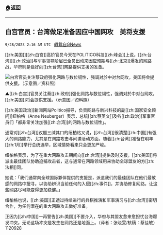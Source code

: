 ###  [:house:返回](README.md)
---


## 白宫官员：台湾做足准备因应中国网攻　美将支援
`9/28/2023 2:16 AM UTC ` [轉載自GNews](https://gnews.org/articles/1749913)

[[zh:美国]][[zh:白宫]]高阶官员今天在POLITICO科技[[zh:峰会]]上说，[[zh:台湾]][[zh:政治]]与军事领导阶层已全员出动来因应预期与[[zh:北京]]爆发的网路战，华府则是做好向[[zh:台湾]]网路提供支援的准备。

![白宫官员关注蔡政府强化网路与数位韧性，强调对於中对台网攻，美国将会提供支援。（示意图／资料照）](https://attach.setn.com/newsimages/2021/04/11/3105824-PH.jpg "白宫官员关注蔡政府强化网路与数位韧性，强调对於中对台网攻，美国将会提供支援。（示意图／资料照）")

▲[[zh:白宫]]官员关注蔡[[zh:政府]]强化网路与数位韧性，强调对於中对台网攻，[[zh:美国]]将会提供支援。（示意图／资料照）

[[zh:美国政治]]新闻网站Politico报导，负责网路与新兴科技的副[[zh:国家安全顾问]]纽柏格（Anne Neuberger）表示，总统[[zh:蔡英文]]及各[[zh:政治]]军事官员们「都非常关注加强[[zh:台湾]]的网路与数位韧性」。

通常对[[zh:台湾]]议题三缄其口的纽柏格又说，[[zh:台湾]]很清楚[[zh:中国]]有强大的网路能力，尤其是在网路攻击与间谍活动方面。随着[[zh:台湾]]准备在明年[[zh:1月]]举行总统选举，区域情势看来只会更加严峻。

纽柏格表示，为了在重大网路攻击期间向[[zh:台湾]]提供及时支援，[[zh:美国]]将派出最佳团队协助追捕攻击者，这与通常在网路领域用来协助全球盟友的方[[zh:法相]]同。

她说：「我们通常向全球国际夥伴提供的支援是，派遣我们的最佳团队在他们最敏感的网路中搜寻，以协助辨识当前任何的入侵[[zh:事件]]，并协助修复网路，让这些网路尽可能变得更加稳健。」

纽柏格也说，[[zh:美国]]正透过持续进行的兵棋推演和军事演习与[[zh:台湾]]密切合作，为任何潜在的重大网路攻击做好准备。

正因为[[zh:中国]]一再警告[[zh:美国]]不要介入，华府与其盟友愈来愈担忧台海爆发冲突，无论这场冲突是发生在网路还是地面上。（译者：张晓雯/核稿：蔡佳敏）1120928
